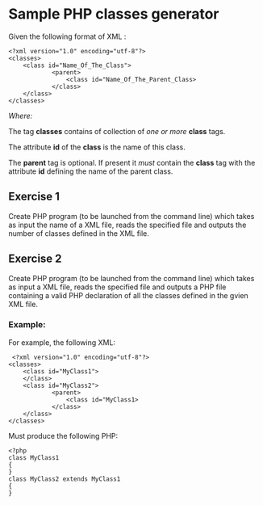 
# Sample PHP classes generator
Given the following format of XML :

    <?xml version="1.0" encoding="utf-8"?>
    <classes>
	    <class id="Name_Of_The_Class">
				<parent>
					<class id="Name_Of_The_Parent_Class>
				</class>
	    </class>
    </classes>

*Where:*

The tag **classes** contains of collection of *one or more* **class** tags.

The attribute **id** of the **class** is the name of this class.

The **parent** tag is optional. If present it *must* contain the **class** tag with the attribute **id** defining the name of the parent class.

## Exercise 1
Create PHP program (to be launched from the command line) which takes as input the name of a XML file, reads the specified file and outputs the number of classes defined in the XML file.

##  Exercise 2
Create PHP program (to be launched from the command line) which takes as input a XML file, reads the specified file and outputs a PHP file containing a valid PHP declaration of all the classes defined in the gvien XML file.

### Example:

For example, the following XML:

     <?xml version="1.0" encoding="utf-8"?>
    <classes>
	    <class id="MyClass1">
	    </class>
	    <class id="MyClass2">
				<parent>
					<class id="MyClass1>
				</class>
	    </class>
    </classes>

Must produce the following PHP:

    <?php
    class MyClass1
    {
    }
    class MyClass2 extends MyClass1
    {
    }
   

